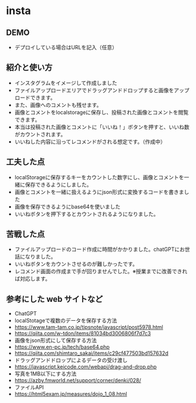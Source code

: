 # insta

## DEMO

  - デプロイしている場合はURLを記入（任意）

## 紹介と使い方

  - インスタグラムをイメージして作成しました
  - ファイルアップロードエリアでドラッグアンドドロップすると画像をアップロードできます。
  - また、画像へのコメントも残せます。
  - 画像とコメントをlocalstorageに保存し、投稿された画像とコメントを閲覧できます。
  - 本当は投稿された画像とコメントに「いいね！」ボタンを押すと、いいね数がカウントされます。
  - いいねした内容に沿ってレコメンドがされる想定です。（作成中）

## 工夫した点

  - localStorageに保存するキーをカウントした数字にし、画像とコメントを一緒に保存できるようにしました。
  - 画像とコメントを一緒に扱えるようにjson形式に変換するコードを書きました
  - 画像を保存できるようにbase64を使いました
  - いいねボタンを押下するとカウントされるようになりました。

## 苦戦した点

  - ファイルアップロードのコード作成に時間がかかりました。chatGPTにお世話になりました。
  - いいねボタンをカウントさせるのが難しかったです。
  - レコメンド画面の作成まで手が回りませんでした。※授業までに改善できれば対応します。

## 参考にした web サイトなど

  - ChatGPT
  - localStotageで複数のデータを保存する方法
  - https://www.tam-tam.co.jp/tipsnote/javascript/post5978.html
  - https://qiita.com/w-tdon/items/81034bd3006806f7d7c3
  - 画像をjson形式にして保存する方法
  - https://www.en-pc.jp/tech/base64.php
  - https://qiita.com/shimtaro_sakai/items/c29cf477503bd157632d
  - ドラッグアンドドロップによるデータの受け渡し
  -   https://javascript.keicode.com/webapi/drag-and-drop.php
  -   写真を1MB以下にする方法
  -   https://azby.fmworld.net/support/corner/denki/028/
  -   ファイルAPI
  -   https://html5exam.jp/measures/dojo_1_08.html
